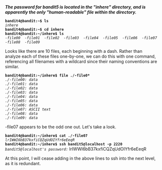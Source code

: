 ***The password for bandit5 is located in the "inhere" directory, and is apparently the only "human-readable" file within the directory.***  

**`bandit4@bandit:~$ ls`**  
*`inhere`*  
**`bandit4@bandit:~$ cd inhere`**  
**`bandit4@bandit:~/inhere$ ls`**  
*`-file00  -file01  -file02  -file03  -file04  -file05  -file06  -file07  -file08  -file09`*  

Looks like there are 10 files, each beginning with a dash. Rather than analyze each of these files one-by-one, we can do this with one command, referencing all filenames with a wildcard since their naming conventions are similar.

**`bandit4@bandit:~/inhere$ file ./-file0*`**  
*`./-file00: data`*  
*`./-file01: data`*  
*`./-file02: data`*  
*`./-file03: data`*  
*`./-file04: data`*  
*`./-file05: data`*  
*`./-file06: data`*  
*`./-file07: ASCII text`*  
*`./-file08: data`*  
*`./-file09: data`*  

-file07 appears to be the odd one out. Let's take a look. 

**`bandit4@bandit:~/inhere$ cat ./-file07`**  
*`lrIWWI6bB37kxfiCQZqUdOIYfr6eEeqR`*  
**`bandit4@bandit:~/inhere$ ssh bandit5@localhost -p 2220`**  
*`bandit5@localhost's password:`* lrIWWI6bB37kxfiCQZqUdOIYfr6eEeqR

At this point, I will cease adding in the above lines to ssh into the next level, as it is redundant.
